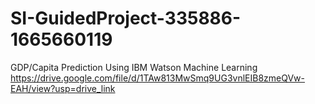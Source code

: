 # SI-GuidedProject-335886-1665660119
GDP/Capita Prediction Using IBM Watson Machine Learning
https://drive.google.com/file/d/1TAw813MwSmq9UG3vnlEIB8zmeQVw-EAH/view?usp=drive_link
